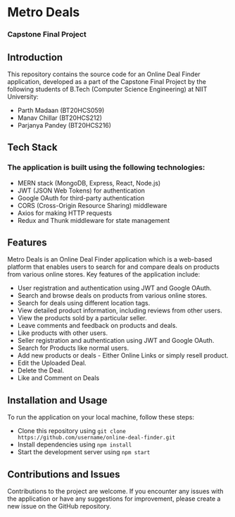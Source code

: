 # Metro Deals
### Capstone Final Project

## Introduction
This repository contains the source code for an Online Deal Finder application, developed as a part of the Capstone Final Project by the following students of B.Tech (Computer Science Engineering) at NIIT University:
- Parth Madaan (BT20HCS059)
- Manav Chillar (BT20HCS212)
- Parjanya Pandey (BT20HCS216)

## Tech Stack
### The application is built using the following technologies:

- MERN stack (MongoDB, Express, React, Node.js)
- JWT (JSON Web Tokens) for authentication
- Google OAuth for third-party authentication
- CORS (Cross-Origin Resource Sharing) middleware
- Axios for making HTTP requests
- Redux and Thunk middleware for state management

## Features
Metro Deals is an Online Deal Finder application which is a web-based platform that enables users to search for and compare deals on products from various online stores. Key features of the application include:

- User registration and authentication using JWT and Google OAuth.
- Search and browse deals on products from various online stores.
- Search for deals using different location tags.
- View detailed product information, including reviews from other users.
- View the products sold by a particular seller.
- Leave comments and feedback on products and deals.
- Like products with other users.
- Seller registration and authentication using JWT and Google OAuth.
- Search for Products like normal users.
- Add new products or deals - Either Online Links or simply resell product.
- Edit the Uploaded Deal.
- Delete the Deal.
- Like and Comment on Deals

## Installation and Usage
To run the application on your local machine, follow these steps:

- Clone this repository using `git clone https://github.com/username/online-deal-finder.git`
- Install dependencies using `npm install`
- Start the development server using `npm start`

## Contributions and Issues
Contributions to the project are welcome. If you encounter any issues with the application or have any suggestions for improvement, please create a new issue on the GitHub repository.

 
